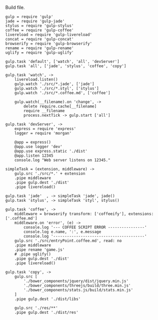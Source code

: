 Build file.

	gulp = require 'gulp'
	jade = require 'gulp-jade'
	stylus = require 'gulp-stylus'
	coffee = require 'gulp-coffee'
	livereload = require 'gulp-livereload'
	concat = require 'gulp-concat'
	browserify = require 'gulp-browserify'
	rename = require 'gulp-rename'
	uglify = require 'gulp-uglify'

	gulp.task 'default', ['watch', 'all', 'devServer']
	gulp.task 'all', ['jade', 'stylus', 'coffee', 'copy']

	gulp.task 'watch', ->
		livereload.listen()
		gulp.watch './src/*.jade', ['jade']
		gulp.watch './src/*.styl', ['stylus']
		gulp.watch './src/*.coffee.md', ['coffee']

		gulp.watch(__filename).on 'change', ->
			delete require.cache[__filename]
			require __filename
			process.nextTick -> gulp.start ['all']

	gulp.task 'devServer', ->
		express = require 'express'
		logger = require 'morgan'

		@app = express()
		@app.use logger 'dev'
		@app.use express.static './dist'
		@app.listen 12345
		console.log "Web server listens on 12345."

	simpleTask = (extension, middleware) ->
		gulp.src './src/*.' + extension
		.pipe middleware
		.pipe gulp.dest './dist'
		.pipe livereload()

	gulp.task 'jade'  , -> simpleTask 'jade', jade()
	gulp.task 'stylus', -> simpleTask 'styl', stylus()

	gulp.task 'coffee', ->
		middleware = browserify transform: ['coffeeify'], extensions: ['.coffee.md']
		middleware.on 'error', (e) ->
			console.log '--- COFFEE SCRIPT ERROR ----------------'
			console.log e.name, ':', e.message
			console.log '----------------------------------------'
		gulp.src './src/entryPoint.coffee.md', read: no
		.pipe middleware
		.pipe rename 'game.js'
		# .pipe uglify()
		.pipe gulp.dest './dist'
		.pipe livereload()

	gulp.task 'copy', ->
		gulp.src [
			'./bower_components/jquery/dist/jquery.min.js'
			'./bower_components/threejs/build/three.min.js'
			'./bower_components/stats.js/build/stats.min.js'
		]
		.pipe gulp.dest './dist/libs'

		gulp.src './res/**'
		.pipe gulp.dest './dist/res'
